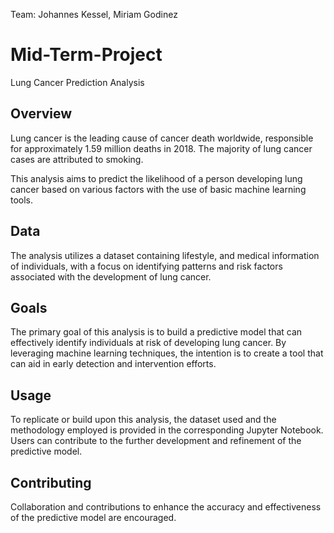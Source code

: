 Team: Johannes Kessel, Miriam Godinez

# Mid-Term-Project
Lung Cancer Prediction Analysis

## Overview

Lung cancer is the leading cause of cancer death worldwide, responsible for approximately 1.59 million deaths in 2018. The majority of lung cancer cases are attributed to smoking.

This analysis aims to predict the likelihood of a person developing lung cancer based on various factors with the use of basic machine learning tools.

## Data

The analysis utilizes a dataset containing lifestyle, and medical information of individuals, with a focus on identifying patterns and risk factors associated with the development of lung cancer.

## Goals

The primary goal of this analysis is to build a predictive model that can effectively identify individuals at risk of developing lung cancer. By leveraging machine learning techniques, the intention is to create a tool that can aid in early detection and intervention efforts.

## Usage

To replicate or build upon this analysis, the dataset used and the methodology employed is provided in the corresponding Jupyter Notebook. Users can contribute to the further development and refinement of the predictive model.

## Contributing

Collaboration and contributions to enhance the accuracy and effectiveness of the predictive model are encouraged. 
